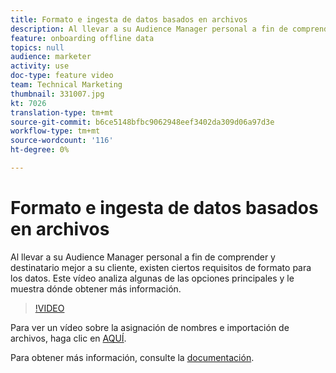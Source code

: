 ```yaml
---
title: Formato e ingesta de datos basados en archivos
description: Al llevar a su Audience Manager personal a fin de comprender y destinatario mejor a su cliente, existen ciertos requisitos de formato para los datos. Este vídeo analiza algunas de las opciones principales y le muestra dónde obtener más información.
feature: onboarding offline data
topics: null
audience: marketer
activity: use
doc-type: feature video
team: Technical Marketing
thumbnail: 331007.jpg
kt: 7026
translation-type: tm+mt
source-git-commit: b6ce5148bfbc9062948eef3402da309d06a97d3e
workflow-type: tm+mt
source-wordcount: '116'
ht-degree: 0%

---
```



# Formato e ingesta de datos basados en archivos

Al llevar a su Audience Manager personal a fin de comprender y destinatario mejor a su cliente, existen ciertos requisitos de formato para los datos. Este vídeo analiza algunas de las opciones principales y le muestra dónde obtener más información.

>[!VIDEO](https://video.tv.adobe.com/v/331007/?quality=12&learn=on)

Para ver un vídeo sobre la asignación de nombres e importación de archivos, haga clic en [AQUÍ](steps-for-ingesting-file-based-data.md).

Para obtener más información, consulte la [documentación](https://experienceleague.adobe.com/docs/audience-manager/user-guide/implementation-integration-guides/sending-audience-data/batch-data-transfer-process/inbound-file-contents.html?).

